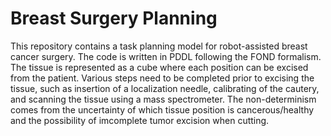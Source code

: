 # Breast Surgery Planning

This repository contains a task planning model for robot-assisted breast cancer surgery. The code is written in PDDL following the FOND formalism. The tissue is represented as a cube where each position can be excised from the patient. Various steps need to be completed prior to excising the tissue, such as insertion of a localization needle, calibrating of the cautery, and scanning the tissue using a mass spectrometer. The non-determinism comes from the uncertainty of which tissue position is cancerous/healthy and the possibility of imcomplete tumor excision when cutting.
